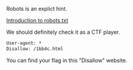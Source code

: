 Robots is an explict hint.

[Introduction to robots.txt](https://developers.google.com/search/docs/advanced/robots/intro)

We should definitely check it as a CTF player. 

```html
User-agent: *
Disallow: /1bb4c.html
```

You can find your flag in this "Disallow" website.
